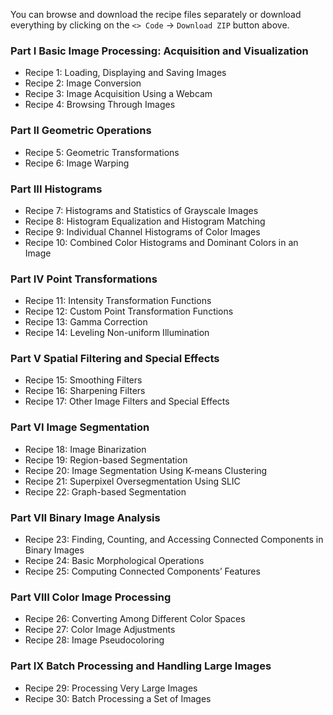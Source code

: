 You can browse and download the recipe files separately or download everything by clicking on the ```<> Code``` $\rightarrow$ ```Download ZIP``` button above.

### Part I Basic Image Processing: Acquisition and Visualization
- Recipe 1: Loading, Displaying and Saving Images
- Recipe 2: Image Conversion
- Recipe 3: Image Acquisition Using a Webcam
- Recipe 4: Browsing Through Images
### Part II Geometric Operations
- Recipe 5: Geometric Transformations
- Recipe 6: Image Warping
### Part III Histograms
- Recipe 7: Histograms and Statistics of Grayscale Images
- Recipe 8: Histogram Equalization and Histogram Matching
- Recipe 9: Individual Channel Histograms of Color Images
- Recipe 10: Combined Color Histograms and Dominant Colors in an Image
### Part IV Point Transformations
- Recipe 11: Intensity Transformation Functions
- Recipe 12: Custom Point Transformation Functions
- Recipe 13: Gamma Correction
- Recipe 14: Leveling Non-uniform Illumination
### Part V Spatial Filtering and Special Effects
- Recipe 15: Smoothing Filters
- Recipe 16: Sharpening Filters
- Recipe 17: Other Image Filters and Special Effects
### Part VI Image Segmentation
- Recipe 18: Image Binarization
- Recipe 19: Region-based Segmentation
- Recipe 20: Image Segmentation Using K-means Clustering
- Recipe 21: Superpixel Oversegmentation Using SLIC
- Recipe 22: Graph-based Segmentation
### Part VII Binary Image Analysis
- Recipe 23: Finding, Counting, and Accessing Connected Components in Binary Images
- Recipe 24: Basic Morphological Operations
- Recipe 25: Computing Connected Components’ Features
### Part VIII Color Image Processing
- Recipe 26: Converting Among Different Color Spaces
- Recipe 27: Color Image Adjustments
- Recipe 28: Image Pseudocoloring
### Part IX Batch Processing and Handling Large Images
- Recipe 29: Processing Very Large Images
- Recipe 30: Batch Processing a Set of Images
